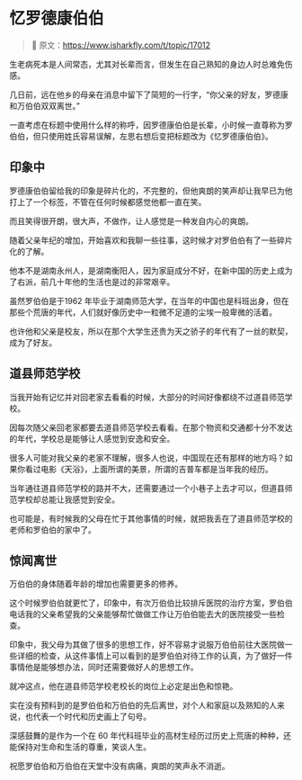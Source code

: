# 忆罗德康伯伯

> 🔔 原文：https://www.isharkfly.com/t/topic/17012


生老病死本是人间常态，尤其对长辈而言，但发生在自己熟知的身边人时总难免伤感。

几日前，远在他乡的母亲在消息中留下了简短的一行字，“你父亲的好友，罗德康和万伯伯双双离世。”

一直考虑在标题中使用什么样的称呼，因罗德康伯伯是长辈，小时候一直尊称为罗伯伯，但只使用姓氏容易误解，左思右想后变把标题改为《忆罗德康伯伯》。

## 印象中
罗德康伯伯留给我的印象是碎片化的，不完整的，但他爽朗的笑声却让我早已为他打上了一个标签，不管在任何时候都感觉他都一直在笑。

而且笑得很开朗，很大声，不做作，让人感觉是一种发自内心的爽朗。

随着父亲年纪的增加，开始喜欢和我聊一些往事，这时候才对罗伯伯有了一些碎片化的了解。

他本不是湖南永州人，是湖南衡阳人，因为家庭成分不好，在新中国的历史上成为了右派，前几十年他的生活也是过的非常艰辛。

虽然罗伯伯是于1962 年毕业于湖南师范大学，在当年的中国也是科班出身，但在那些个荒唐的年代，人们就好像历史中一粒微不足道的尘埃一般卑微的活着。

也许他和父亲是校友，所以在那个大学生还贵为天之骄子的年代有了一丝的默契，成为了好友。

## 道县师范学校
当我开始有记忆并对回老家去看看的时候，大部分的时间好像都绕不过道县师范学校。

因每次随父亲回老家都要去道县师范学校去看看。在那个物资和交通都十分不发达的年代，学校总是能够让人感觉到安逸和安全。

很多人可能对我父亲的老家不理解，很多人也说，中国现在还有那样的地方吗？如果你看过电影《天浴》，上面所谓的美景，所谓的吉普车都是当年我的经历。

当年通往道县师范学校的路并不大，还需要通过一个小巷子上去才可以，但道县师范学校却总能让我感觉到安全。

也可能是，有时候我的父母在忙于其他事情的时候，就把我丢在了道县师范学校的老师和罗伯伯的家中了。

## 惊闻离世
万伯伯的身体随着年龄的增加也需要更多的修养。

这个时候罗伯伯就更忙了，印象中，有次万伯伯比较排斥医院的治疗方案，罗伯伯电话我的父亲希望我的父亲能够帮忙做做工作让万伯伯能去大的医院接受一些检查。

印象中，我父母为其做了很多的思想工作，好不容易才说服万伯伯前往大医院做一些详细的检查，从这件事情上可以看到的是罗伯伯对待工作的认真，为了做好一件事情他是能够想办法，同时还需要做好人的思想工作。

就冲这点，他在道县师范学校老校长的岗位上必定是出色和惊艳。

实在没有预料到的是罗伯伯和万伯伯的先后离世，对个人和家庭以及熟知的人来说，也代表一个时代和历史画上了句号。

深感鼓舞的是作为一个在 60 年代科班毕业的高材生经历过历史上荒唐的种种，还能保持对生命和生活的尊重，笑谈人生。

祝愿罗伯伯和万伯伯在天堂中没有病痛，爽朗的笑声永不消逝。